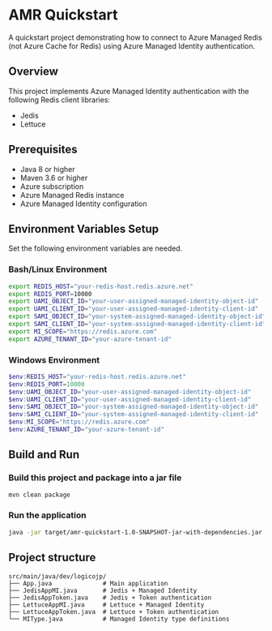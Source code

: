 # AMR Quickstart

A quickstart project demonstrating how to connect to Azure Managed Redis (not Azure Cache for Redis) using Azure Managed Identity authentication.

## Overview

This project implements Azure Managed Identity authentication with the following Redis client libraries:
- Jedis
- Lettuce

## Prerequisites

- Java 8 or higher
- Maven 3.6 or higher
- Azure subscription
- Azure Managed Redis instance
- Azure Managed Identity configuration

## Environment Variables Setup

Set the following environment variables are needed.

### Bash/Linux Environment
```bash
export REDIS_HOST="your-redis-host.redis.azure.net"
export REDIS_PORT=10000
export UAMI_OBJECT_ID="your-user-assigned-managed-identity-object-id"
export UAMI_CLIENT_ID="your-user-assigned-managed-identity-client-id"
export SAMI_OBJECT_ID="your-system-assigned-managed-identity-object-id"
export SAMI_CLIENT_ID="your-system-assigned-managed-identity-client-id"
export MI_SCOPE="https://redis.azure.com"
export AZURE_TENANT_ID="your-azure-tenant-id"
```

### Windows Environment
```powershell
$env:REDIS_HOST="your-redis-host.redis.azure.net"
$env:REDIS_PORT=10000
$env:UAMI_OBJECT_ID="your-user-assigned-managed-identity-object-id"
$env:UAMI_CLIENT_ID="your-user-assigned-managed-identity-client-id"
$env:SAMI_OBJECT_ID="your-system-assigned-managed-identity-object-id"
$env:SAMI_CLIENT_ID="your-system-assigned-managed-identity-client-id"
$env:MI_SCOPE="https://redis.azure.com"
$env:AZURE_TENANT_ID="your-azure-tenant-id"
```

## Build and Run

### Build this project and package into a jar file
```bash
mvn clean package
```

### Run the application
```bash
java -jar target/amr-quickstart-1.0-SNAPSHOT-jar-with-dependencies.jar
```

## Project structure
```aiignore
src/main/java/dev/logicojp/
├── App.java              # Main application
├── JedisAppMI.java       # Jedis + Managed Identity
├── JedisAppToken.java    # Jedis + Token authentication
├── LettuceAppMI.java     # Lettuce + Managed Identity
├── LettuceAppToken.java  # Lettuce + Token authentication
└── MIType.java           # Managed Identity type definitions
```

